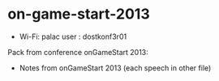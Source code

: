 on-game-start-2013
==================

* Wi-Fi: palac user : dostkonf3r01

Pack from conference onGameStart 2013:

- Notes from onGameStart 2013 (each speech in other file)
